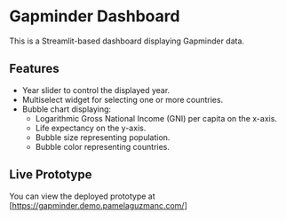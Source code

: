 # Gapminder Dashboard

This is a Streamlit-based dashboard displaying Gapminder data.

## Features

- Year slider to control the displayed year.
- Multiselect widget for selecting one or more countries.
- Bubble chart displaying:
  - Logarithmic Gross National Income (GNI) per capita on the x-axis.
  - Life expectancy on the y-axis.
  - Bubble size representing population.
  - Bubble color representing countries.

## Live Prototype

You can view the deployed prototype at [https://gapminder.demo.pamelaguzmanc.com/]